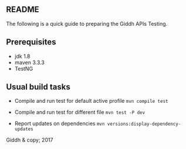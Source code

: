 ## README

The following is a quick guide to preparing the Giddh APIs Testing.

Prerequisites
-------------

* jdk 1.8
* maven 3.3.3
* TestNG



Usual build tasks
-----------------

* Compile and run test for default active profile
`mvn compile test`

* Compile and run test for different file
`mvn test -P dev`

* Report updates on dependencies
`mvn versions:display-dependency-updates`



Giddh & copy; 2017